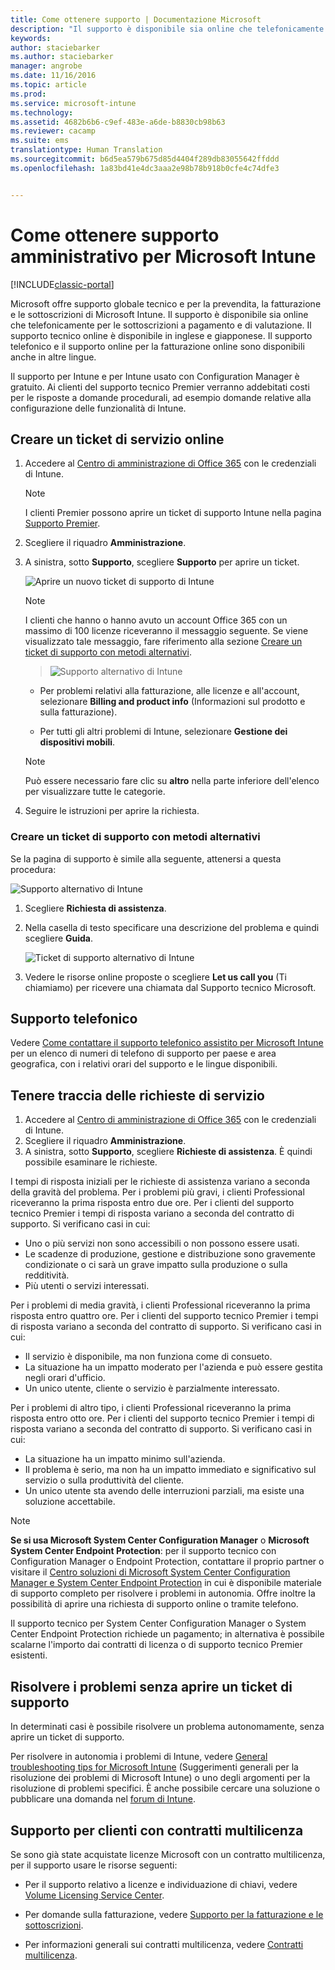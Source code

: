 ```yaml
---
title: Come ottenere supporto | Documentazione Microsoft
description: "Il supporto è disponibile sia online che telefonicamente per le sottoscrizioni a pagamento e di valutazione."
keywords: 
author: staciebarker
ms.author: staciebarker
manager: angrobe
ms.date: 11/16/2016
ms.topic: article
ms.prod: 
ms.service: microsoft-intune
ms.technology: 
ms.assetid: 4682b6b6-c9ef-483e-a6de-b8830cb98b63
ms.reviewer: cacamp
ms.suite: ems
translationtype: Human Translation
ms.sourcegitcommit: b6d5ea579b675d85d4404f289db83055642ffddd
ms.openlocfilehash: 1a83bd41e4dc3aaa2e98b78b918b0cfe4c74dfe3


---
```


# <a name="how-to-get-admin-support-for-microsoft-intune"></a>Come ottenere supporto amministrativo per Microsoft Intune

[!INCLUDE[classic-portal](../includes/classic-portal.md)]

Microsoft offre supporto globale tecnico e per la prevendita, la fatturazione e le sottoscrizioni di Microsoft Intune. Il supporto è disponibile sia online che telefonicamente per le sottoscrizioni a pagamento e di valutazione. Il supporto tecnico online è disponibile in inglese e giapponese. Il supporto telefonico e il supporto online per la fatturazione online sono disponibili anche in altre lingue.

Il supporto per Intune e per Intune usato con Configuration Manager è gratuito. Ai clienti del supporto tecnico Premier verranno addebitati costi per le risposte a domande procedurali, ad esempio domande relative alla configurazione delle funzionalità di Intune.

## <a name="create-an-online-service-ticket"></a>Creare un ticket di servizio online

1.  Accedere al [Centro di amministrazione di Office 365](https://portal.office.com) con le credenziali di Intune.
    >[!NOTE]
    >
    >I clienti Premier possono aprire un ticket di supporto Intune nella pagina [Supporto Premier](https://support.microsoft.com/en-us/premier/contacts).

2.  Scegliere il riquadro **Amministrazione**.
3.  A sinistra, sotto **Supporto**, scegliere **Supporto** per aprire un ticket.

    ![Aprire un nuovo ticket di supporto di Intune](../media/support-open-ticket.png)

    >[!NOTE]
    >  I clienti che hanno o hanno avuto un account Office 365 con un massimo di 100 licenze riceveranno il messaggio seguente. Se viene visualizzato tale messaggio, fare riferimento alla sezione [Creare un ticket di supporto con metodi alternativi](#create-a-support-ticket-with-alternate-methods).

    > ![Supporto alternativo di Intune](../media/alternate-support-ui.png)

    -   Per problemi relativi alla fatturazione, alle licenze e all'account, selezionare **Billing and product info** (Informazioni sul prodotto e sulla fatturazione).

    -   Per tutti gli altri problemi di Intune, selezionare **Gestione dei dispositivi mobili**.

    > [!NOTE]
    > Può essere necessario fare clic su **altro** nella parte inferiore dell'elenco per visualizzare tutte le categorie.

3.  Seguire le istruzioni per aprire la richiesta.

### <a name="create-a-support-ticket-with-alternate-methods"></a>Creare un ticket di supporto con metodi alternativi

Se la pagina di supporto è simile alla seguente, attenersi a questa procedura:

![Supporto alternativo di Intune](../media/alternate-support-ui.png)


1. Scegliere **Richiesta di assistenza**.
2. Nella casella di testo specificare una descrizione del problema e quindi scegliere **Guida**.

    ![Ticket di supporto alternativo di Intune](../media/support-need-help.png)

3. Vedere le risorse online proposte o scegliere **Let us call you** (Ti chiamiamo) per ricevere una chiamata dal Supporto tecnico Microsoft.

## <a name="get-phone-support"></a>Supporto telefonico
Vedere [Come contattare il supporto telefonico assistito per Microsoft Intune](contact-assisted-phone-support-for-microsoft-intune.md) per un elenco di numeri di telefono di supporto per paese e area geografica, con i relativi orari del supporto e le lingue disponibili.

## <a name="track-your-service-requests"></a>Tenere traccia delle richieste di servizio
1.  Accedere al [Centro di amministrazione di Office 365](https://portal.office.com) con le credenziali di Intune.
2.  Scegliere il riquadro **Amministrazione**.
3.  A sinistra, sotto **Supporto**, scegliere **Richieste di assistenza**. È quindi possibile esaminare le richieste.

I tempi di risposta iniziali per le richieste di assistenza variano a seconda della gravità del problema. Per i problemi più gravi, i clienti Professional riceveranno la prima risposta entro due ore. Per i clienti del supporto tecnico Premier i tempi di risposta variano a seconda del contratto di supporto. Si verificano casi in cui:

- Uno o più servizi non sono accessibili o non possono essere usati.
- Le scadenze di produzione, gestione e distribuzione sono gravemente condizionate o ci sarà un grave impatto sulla produzione o sulla redditività.
- Più utenti o servizi interessati.

Per i problemi di media gravità, i clienti Professional riceveranno la prima risposta entro quattro ore. Per i clienti del supporto tecnico Premier i tempi di risposta variano a seconda del contratto di supporto.  Si verificano casi in cui:

- Il servizio è disponibile, ma non funziona come di consueto.
- La situazione ha un impatto moderato per l'azienda e può essere gestita negli orari d'ufficio.
- Un unico utente, cliente o servizio è parzialmente interessato.

Per i problemi di altro tipo, i clienti Professional riceveranno la prima risposta entro otto ore. Per i clienti del supporto tecnico Premier i tempi di risposta variano a seconda del contratto di supporto.  Si verificano casi in cui:

- La situazione ha un impatto minimo sull'azienda.
- Il problema è serio, ma non ha un impatto immediato e significativo sul servizio o sulla produttività del cliente.
- Un unico utente sta avendo delle interruzioni parziali, ma esiste una soluzione accettabile.

> [!NOTE]
> **Se si usa Microsoft System Center Configuration Manager** o **Microsoft System Center Endpoint Protection**: per il supporto tecnico con Configuration Manager o Endpoint Protection, contattare il proprio partner o visitare il [Centro soluzioni di Microsoft System Center Configuration Manager e System Center Endpoint Protection](http://www.microsoft.com/en-us/server-cloud/products/system-center-2012-r2/resources.aspx) in cui è disponibile materiale di supporto completo per risolvere i problemi in autonomia. Offre inoltre la possibilità di aprire una richiesta di supporto online o tramite telefono.
>
> Il supporto tecnico per System Center Configuration Manager o System Center Endpoint Protection richiede un pagamento; in alternativa è possibile scalarne l'importo dai contratti di licenza o di supporto tecnico Premier esistenti.

## <a name="resolve-issues-without-opening-a-support-ticket"></a>Risolvere i problemi senza aprire un ticket di supporto

In determinati casi è possibile risolvere un problema autonomamente, senza aprire un ticket di supporto.

Per risolvere in autonomia i problemi di Intune, vedere [General troubleshooting tips for Microsoft Intune](general-troubleshooting-tips-for-microsoft-intune.md) (Suggerimenti generali per la risoluzione dei problemi di Microsoft Intune) o uno degli argomenti per la risoluzione di problemi specifici. È anche possibile cercare una soluzione o pubblicare una domanda nel [forum di Intune](https://social.technet.microsoft.com/Forums/en-US/home?forum=microsoftintuneprod).

## <a name="find-support-for-volume-licensing"></a>Supporto per clienti con contratti multilicenza
Se sono già state acquistate licenze Microsoft con un contratto multilicenza, per il supporto usare le risorse seguenti:

-   Per il supporto relativo a licenze e individuazione di chiavi, vedere [Volume Licensing Service Center](http://go.microsoft.com/fwlink/p/?LinkID=282016).

-   Per domande sulla fatturazione, vedere [Supporto per la fatturazione e le sottoscrizioni](http://support.microsoft.com/oas/default.aspx?prid=15371).

-   Per informazioni generali sui contratti multilicenza, vedere [Contratti multilicenza](http://go.microsoft.com/fwlink/p/?LinkID=282015).



<!--HONumber=Dec16_HO2-->


